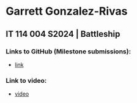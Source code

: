 # Garrett Gonzalez-Rivas 
## IT 114 004 S2024  |  Battleship

### Links to GitHub (Milestone submissions):
- [link](github.com)

### Link to video:
- [video](youtube.com)
